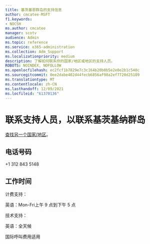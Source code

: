 ```yaml
---
title: 基茨基恩群岛的支持信息
author: cmcatee-MSFT
f1.keywords:
- NOCSH
ms.author: cmcatee
manager: scotv
audience: Admin
ms.topic: reference
ms.service: o365-administration
ms.collection: Adm_Support
ms.localizationpriority: medium
description: 了解如何联系你的国家/地区或地区的支持人员。
ROBOTS: NOINDEX, NOFOLLOW
ms.openlocfilehash: ec2fcf1b7829e7c3c164b20b0b5e2e0e2b1c540c
ms.sourcegitcommit: 0ee2dabe402d44fecb6856af98a2ef7720d25189
ms.translationtype: MT
ms.contentlocale: zh-CN
ms.lasthandoff: 12/09/2021
ms.locfileid: "61370136"
---
```

# <a name="contact-support-for-pitcairn-islands"></a>联系支持人员，以联系基茨基纳群岛

[查找另一个国家/地区](../get-help-support.md)。

## <a name="phone-number"></a>电话号码
+1 312 843 5148

## <a name="hours"></a>工作时间
计费支持：

英语：Mon-Fri上午 9 点到下午 5 点

技术支持：

英语：全天候

国际呼叫费用适用
